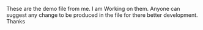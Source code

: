 These are the demo file from me. I am Working on them. Anyone can suggest any change to be produced in the file for there better development.
Thanks
